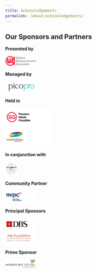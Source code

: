 ```yaml
---
title: Acknowledgements
permalink: /about/acknowledgements/
---
```

## Our Sponsors and Partners

**Presented by**
<div style="width:20%"><a href="https://www.ura.gov.sg/Corporate"><img src="/images/logos/uralogo.png" alt="URA" /></a></div>

**Managed by**
<div style="width:20%"><a href="https://www.pico.com/en/"><img src="/images/logos/pico.png" alt="pico" /></a></div>

**Held in**
<div style="width:30%"><a href="https://www.stb.gov.sg/content/stb/en.html"><img src="/images/logos/PMP.png" alt="stb" /></a></div>
<div style="width:30%"><a href="https://www.ura.gov.sg/Corporate/Get-Involved/Shape-A-Distinctive-City/Explore-Our-City/Marina-Bay"><img src="/images/logos/MB.png" alt="stb" /></a></div>

**In conjunction with**

<div style="width:8%"><a href="https://www.google.com"><img src="/images/logos/citc.jpg" alt="celebrate-in-the-city" /></a></div>

**Community Partner**

<div style="width:20%"><a href="https://cityofgood.sg/"><img src="/images/logos/NVPC.png" alt="nvpc" /></a></div>

**Principal Sponsors**

<div style="width:20%"><a href="https://www.dbs.com/default.page?gclsrc=aw.ds&&scp=true&gclid=EAIaIQobChMIv5fMjOnA5QIVRyUrCh1DtAEAEAAYASAAEgI_VfD_BwE"><img src="/images/logos/DBS.png" alt="dbs" /></a></div>
<div style="width:20%"><a href="https://www.fullertonhotels.com/"><img src="/images/logos/Fullerton.png" alt="fullerton" /></a></div>

**Prime Sponsor**

<div style="width:20%"><a href="https://www.marinabaysands.com/"><img src="/images/logos/mbs.png" alt="marina-bay-sands" /></a></div>
